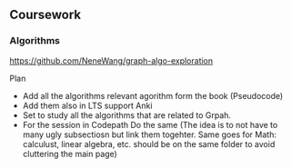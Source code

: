 



## Coursework

### Algorithms

https://github.com/NeneWang/graph-algo-exploration

Plan
- Add all the algorithms relevant agorithm form the book (Pseudocode)
- Add them also in LTS support Anki
- Set to study all the algorithms that are related to Grpah.
- For the session in Codepath Do the same (The idea is to not have to many ugly subsectiosn but link them togehter. Same goes for Math: calculust, linear algebra, etc. should be on the same folder to avoid cluttering the main page)


